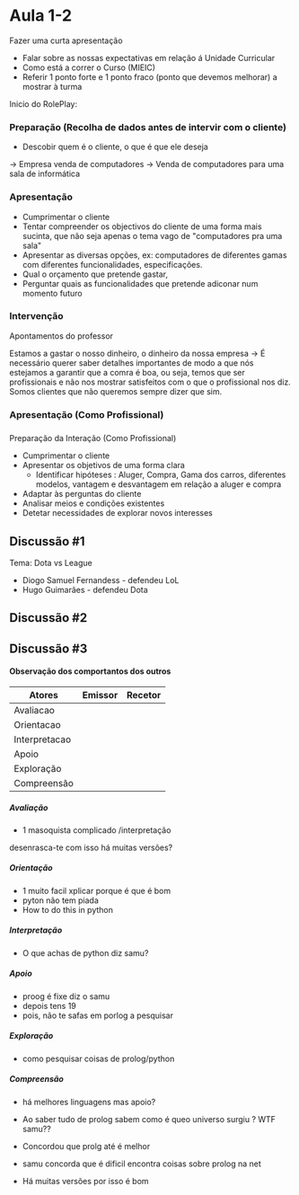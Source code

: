 # Aula 1-2

Fazer uma curta apresentação



- Falar sobre as nossas expectativas em relação á Unidade Curricular
- Como está a correr o Curso (MIEIC)
- Referir 1 ponto forte e 1 ponto fraco (ponto que devemos melhorar) a mostrar à turma


Inicio do RolePlay:


### Preparação (Recolha de dados antes de intervir com o cliente)
- Descobir quem é o cliente, o que é que ele deseja 

-> Empresa venda de computadores
-> Venda de computadores para uma sala de informática

### Apresentação
- Cumprimentar o cliente
- Tentar compreender os objectivos do cliente de uma forma mais sucinta, que não seja apenas o tema vago de "computadores pra uma sala"
- Apresentar as diversas opções, ex: computadores de diferentes gamas com diferentes funcionalidades, especificações.
- Qual o orçamento que pretende gastar,
- Perguntar quais as funcionalidades que pretende adiconar num momento futuro
### Intervenção


Apontamentos do professor

Estamos a gastar o nosso dinheiro, o dinheiro da nossa empresa
-> É necessário querer saber detalhes importantes de modo a que nós estejamos a garantir que a comra é boa, ou seja, temos que ser profissionais e não nos mostrar satisfeitos com o que o profissional nos diz. Somos clientes que não queremos sempre dizer que sim.

### Apresentação (Como Profissional)
##### 

Preparação da Interação (Como Profissional)
- Cumprimentar o cliente
- Apresentar os objetivos de uma forma clara
    - Identificar hipóteses : Aluger, Compra, Gama dos carros, diferentes modelos, vantagem e desvantagem em relação a aluger e compra
- Adaptar às perguntas do cliente
- Analisar meios e condições existentes
- Detetar necessidades de explorar novos interesses


## Discussão #1

Tema: Dota vs League

* Diogo Samuel Fernandess - defendeu LoL
* Hugo Guimarães - defendeu Dota

## Discussão #2


## Discussão #3

#### Observação dos comportantos dos outros

|Atores | Emissor | Recetor|
|-|-| -|    
|Avaliacao|||
|Orientacao|||
|Interpretacao|||
|Apoio|||
|Exploração|||
|Compreensão|||

##### Avaliação
* 1 masoquista complicado /interpretação

desenrasca-te com isso há muitas versões?

##### Orientação
* 1 muito facil xplicar porque é que é bom
* pyton não tem piada
* How to do this in python
##### Interpretação
* O que achas de python diz samu?
##### Apoio
* proog é fixe diz o samu
* depois tens 19
* pois, não te safas em porlog a pesquisar
##### Exploração
* como pesquisar coisas de prolog/python

##### Compreensão
* há melhores linguagens mas apoio?
* Ao saber tudo de prolog sabem como é queo universo surgiu ? WTF samu??
* Concordou que prolg até é melhor
* samu concorda que é dificil encontra coisas sobre prolog na net


* Há muitas versões por isso é bom





